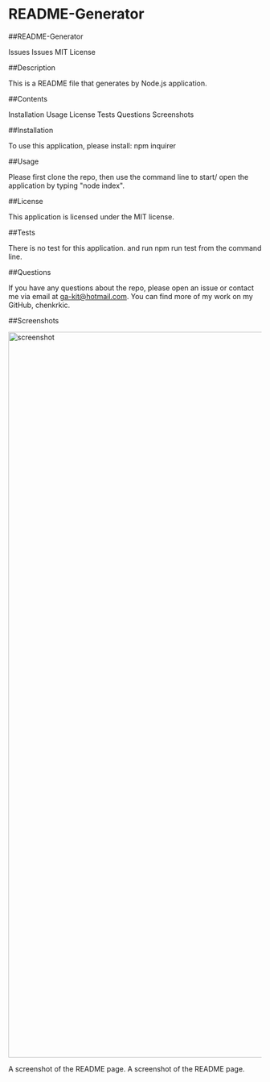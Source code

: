 # README-Generator

##README-Generator

Issues Issues MIT License


##Description

This is a README file that generates by Node.js application.


##Contents

Installation
Usage
License
Tests
Questions
Screenshots


##Installation

To use this application, please install:
npm inquirer


##Usage

Please first clone the repo, then use the command line to start/ open the application by typing "node index".


##License

This application is licensed under the MIT license.


##Tests

There is no test for this application.
and run npm run test from the command line.


##Questions

If you have any questions about the repo, please open an issue or contact me via email at ga-kit@hotmail.com. You can find more of my work on my GitHub, chenkrkic.


##Screenshots

<img width="1440" alt="screenshot" src="https://user-images.githubusercontent.com/30817557/125216627-968ef600-e273-11eb-9fc1-e26c1b34f249.png">

A screenshot of the README page. A screenshot of the README page.
